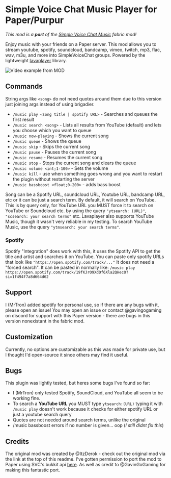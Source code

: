 # Simple Voice Chat Music Player for Paper/Purpur

_This mod is a **port** of the [Simple Voice Chat Music](https://modrinth.com/mod/simple-voice-chat-music) fabric mod!_

Enjoy music with your friends on a Paper server. This mod allows you to stream youtube, spotify, soundcloud, bandcamp, vimeo, twitch, mp3, flac, wav, m3u, and more into SimpleVoiceChat groups.
Powered by the lightweight [lavaplayer](https://github.com/lavalink-devs/lavaplayer) library.

![Video example from MOD](https://github.com/ItzDerock/simplevoicechat-music/assets/14848722/c974d7a7-26a7-44b9-9c8a-b6d6722a8582)

## Commands

String args like `<song>` do not need quotes around them due to this version just joining args instead of using brigadier.

- `/music play <song title | spotify URL>` - Searches and queues the first result
- `/music search <song>` - Lists all results from YouTube (default) and lets you choose which you want to queue
- `/music now-playing` - Shows the current song
- `/music queue` - Shows the queue
- `/music skip` - Skips the current song
- `/music pause` - Pauses the current song
- `/music resume` - Resumes the current song
- `/music stop` - Stops the current song and clears the queue
- `/music volume <int;1-100>` - Sets the volume
- `/music kill` - use when something goes wrong and you want to restart the plugin without restarting the server
- `/music bassboost <float;0-200>` - adds bass boost

Song can be a Spotify URL, soundcloud URL, Youtube URL, bandcamp URL, etc or it can be just a search term. By default, it will search on YouTube. This is by query only, for YouTube URL you MUST force it to search on YouTube or Soundcloud etc. by using the query `"ytsearch: (URL)"`, `"scsearch: your search terms"` etc. Lavaplayer also supports YouTube Music, though it wasn't very reliable in my testing. To search YouTube Music, use the query `"ytmsearch: your search terms"`.

### Spotify
Spotify "Integration" does work with this, it uses the Spotify API to get the title and artist and searches it on YouTube. You can paste only spotify URLs that look like `"https://open.spotify.com/track/..."` It does not need a "forced search". It can be pasted in normally like: `/music play https://open.spotify.com/track/19fKJrO9XdOf6Xla2QHecO?si=1f494f7a8d664d62`
## Support
I (MrTron) added spotify for personal use, so if there are any bugs with it, please open an issue!
You may open an issue or contact @gavingogaming on discord for support with this Paper version - there are bugs in this version nonexistant in the fabric mod.

## Customization

Currently, no options are customizable as this was made for private use, but I thought I'd open-source it since others may find it useful.

## Bugs

This plugin was lightly tested, but heres some bugs I've found so far:
- I (MrTron) only tested Spotify, SoundCloud, and YouTube all seem to be working fine.
- To search a **YouTube URL** you MUST type `ytsearch:(URL)` typing it with `/music play` doesn't work because it checks for either spotify URL or just a youtube search query
- Quotes are not needed around search terms, unlike the original
- /music bassboost errors if no number is given... oop (*I still didnt fix this*)

## Credits

The original mod was created by @ItzDerok - check out the original mod via the link at the top of this readme. I've gotten permission to port the mod to Paper using SVC's bukkit api [here](https://github.com/ItzDerock/simplevoicechat-music/issues/7). As well as credit to @GavinGoGaming for making this fantastic port. 
